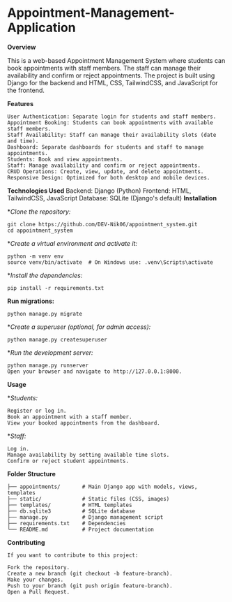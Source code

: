 # Appointment-Management-Application

**Overview**

This is a web-based Appointment Management System where students can book appointments with staff members. The staff can manage their availability and confirm or reject appointments. The project is built using Django for the backend and HTML, CSS, TailwindCSS, and JavaScript for the frontend.

**Features**

    User Authentication: Separate login for students and staff members.
    Appointment Booking: Students can book appointments with available staff members.
    Staff Availability: Staff can manage their availability slots (date and time).
    Dashboard: Separate dashboards for students and staff to manage appointments.
    Students: Book and view appointments.
    Staff: Manage availability and confirm or reject appointments.
    CRUD Operations: Create, view, update, and delete appointments.
    Responsive Design: Optimized for both desktop and mobile devices.

**Technologies Used**
    Backend: Django (Python)
    Frontend: HTML, TailwindCSS, JavaScript
    Database: SQLite (Django's default)
**Installation**

**Clone the repository:*

    git clone https://github.com/DEV-Nik06/appointment_system.git
    cd appointment_system

**Create a virtual environment and activate it:*

    python -m venv env
    source venv/bin/activate  # On Windows use: .venv\Scripts\activate

**Install the dependencies:*

    pip install -r requirements.txt

**Run migrations:**

    python manage.py migrate
**Create a superuser (optional, for admin access):*

    python manage.py createsuperuser
**Run the development server:*

    python manage.py runserver
    Open your browser and navigate to http://127.0.0.1:8000.

**Usage**

**Students:*

    Register or log in.
    Book an appointment with a staff member.
    View your booked appointments from the dashboard.

**Staff:*

    Log in.
    Manage availability by setting available time slots.
    Confirm or reject student appointments.

**Folder Structure**

    ├── appointments/       # Main Django app with models, views, templates
    ├── static/             # Static files (CSS, images)
    ├── templates/          # HTML templates
    ├── db.sqlite3          # SQLite database
    ├── manage.py           # Django management script
    ├── requirements.txt    # Dependencies
    └── README.md           # Project documentation

**Contributing**

    If you want to contribute to this project:

    Fork the repository.
    Create a new branch (git checkout -b feature-branch).
    Make your changes.
    Push to your branch (git push origin feature-branch).
    Open a Pull Request.
